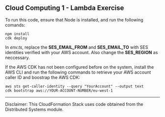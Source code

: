 ## Cloud Computing 1 - Lambda Exercise

To run this code, ensure that Node is installed, and run the following comands:

```
npm install
cdk deploy
```

In *env.ts*, replace the **SES_EMAIL_FROM** and **SES_EMAIL_TO** with SES identities verified with your AWS account. Also change the **SES_REGION** as neccessary.


If the AWS CDK has not been configured before on the system, install the AWS CLI and run the following commands to retrieve your AWS account caller ID and boostrap the AWS CDK:
```
aws sts get-caller-identity --query "YourAccount" --output text
cdk bootstrap aws://YOUR-ACCOUNT-NUMBER/eu-west-1
```
_________
Disclaimer: This CloudFormation Stack uses code obtained from the Distributed Systems module.